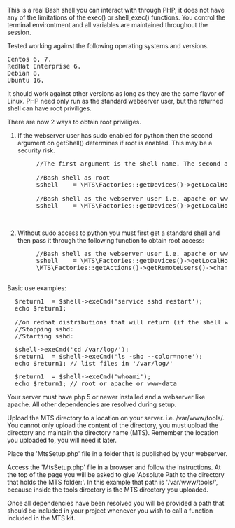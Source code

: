 This is a real Bash shell you can interact with through PHP, it does not have any of the limitations of the exec() or shell_exec() functions. You control the terminal environtment and all variables are maintained throughout the session.

Tested working against the following operating systems and versions.
<pre>
Centos 6, 7.
RedHat Enterprise 6.
Debian 8.
Ubuntu 16.
</pre>

It should work against other versions as long as they are the same flavor of Linux.
PHP need only run as the standard webserver user, but the returned shell can have root priviliges.

There are now 2 ways to obtain root priviliges.

1) If the webserver user has sudo enabled for python then the second argument on getShell() determines if root is enabled. This may be a security risk.

	<pre>
		//The first argument is the shell name. The second argument is wether you want a shell with root priviliges
	    
	    //Bash shell as root
	    $shell    = \MTS\Factories::getDevices()->getLocalHost()->getShell('bash', true);
	    
	    //Bash shell as the webserver user i.e. apache or www-data
	    $shell    = \MTS\Factories::getDevices()->getLocalHost()->getShell('bash', false);
	    
	</pre>

2) Without sudo access to python you must first get a standard shell and then pass it through the following function to obtain root access:
	<pre>
	    //Bash shell as the webserver user i.e. apache or www-data
	    $shell    = \MTS\Factories::getDevices()->getLocalHost()->getShell('bash', false);
	    \MTS\Factories::getActions()->getRemoteUsers()->changeShellUser($shell, 'root', 'rootPassword');
	</pre>



Basic use examples:

<pre>
  $return1  = $shell->exeCmd('service sshd restart');
  echo $return1;
  
  //on redhat distributions that will return (if the shell was setup as root, as the webserver user would not have priviliges to services):
  //Stopping sshd:                                             [  OK  ]
  //Starting sshd:                                             [  OK  ]
</pre>

<pre>
  $shell->exeCmd('cd /var/log/');
  $return1  = $shell->exeCmd('ls -sho --color=none');
  echo $return1; // list files in '/var/log/'
</pre>


<pre>
  $return1  = $shell->exeCmd('whoami');
  echo $return1; // root or apache or www-data
</pre>

Your server must have php 5 or newer installed and a webserver like apache. All other dependencies are resolved during setup.

Upload the MTS directory to a location on your server. i.e. /var/www/tools/. 
You cannot only upload the content of the directory, you must upload the directory and maintain the directory name (MTS).
Remember the location you uploaded to, you will need it later.

Place the 'MtsSetup.php' file in a folder that is published by your webserver.

Access the 'MtsSetup.php' file in a browser and follow the instructions. 
At the top of the page you will be asked to give 'Absolute Path to the directory that holds the MTS folder:'.
In this example that path is '/var/www/tools/', because inside the tools directory is the MTS directory you uploaded.

Once all dependencies have been resolved you will be provided a path that should be included in your
project whenever you wish to call a function included in the MTS kit.